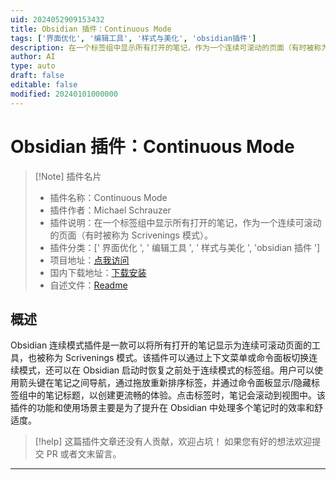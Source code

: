 ```yaml
---
uid: 2024052909153432
title: Obsidian 插件：Continuous Mode
tags: ['界面优化', '编辑工具', '样式与美化', 'obsidian插件']
description: 在一个标签组中显示所有打开的笔记，作为一个连续可滚动的页面（有时被称为Scrivenings模式）。
author: AI
type: auto
draft: false
editable: false
modified: 20240101000000
---
```


# Obsidian 插件：Continuous Mode

> [!Note] 插件名片
> - 插件名称：Continuous Mode
> - 插件作者：Michael Schrauzer
> - 插件说明：在一个标签组中显示所有打开的笔记，作为一个连续可滚动的页面（有时被称为 Scrivenings 模式）。
> - 插件分类：[' 界面优化 ', ' 编辑工具 ', ' 样式与美化 ', 'obsidian 插件 ']
> - 项目地址：[点我访问](https://github.com/gasparschott/obsidian-continuous-mode)
> - 国内下载地址：[下载安装](https://pkmer.cn/products/plugin/pluginMarket/?continuous-mode)
> - 自述文件：[Readme](https://ghproxy.net/https://raw.githubusercontent.com/gasparschott/obsidian-continuous-mode/main/README.md)

## 概述

Obsidian 连续模式插件是一款可以将所有打开的笔记显示为连续可滚动页面的工具，也被称为 Scrivenings 模式。该插件可以通过上下文菜单或命令面板切换连续模式，还可以在 Obsidian 启动时恢复之前处于连续模式的标签组。用户可以使用箭头键在笔记之间导航，通过拖放重新排序标签，并通过命令面板显示/隐藏标签组中的笔记标题，以创建更流畅的体验。点击标签时，笔记会滚动到视图中。该插件的功能和使用场景主要是为了提升在 Obsidian 中处理多个笔记时的效率和舒适度。

> [!help]
> 这篇插件文章还没有人贡献，欢迎占坑！
> 如果您有好的想法欢迎提交 PR 或者文末留言。

---



